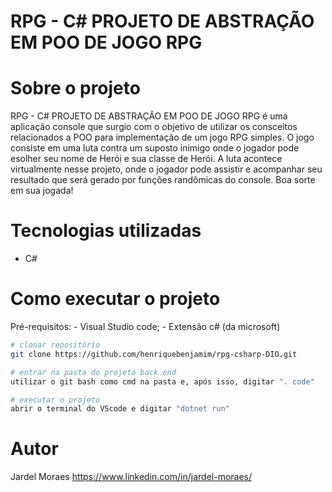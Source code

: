 # RPG - C# PROJETO DE ABSTRAÇÃO EM POO DE JOGO RPG


# Sobre o projeto

RPG - C# PROJETO DE ABSTRAÇÃO EM POO DE JOGO RPG é uma aplicação console que surgio com o objetivo de utilizar os consceitos relacionados a POO para implementação de um jogo RPG simples. O jogo consiste em uma luta contra um suposto inimigo onde o jogador pode esolher seu nome de Herói e sua classe de Herói. A luta acontece virtualmente nesse projeto, onde o jogador pode assistir e acompanhar seu resultado que será gerado por funções randômicas do console. Boa sorte em sua jogada! 

# Tecnologias utilizadas
- C#

# Como executar o projeto

Pré-requisitos: - Visual Studio code; - Extensão c# (da microsoft)

```bash
# clonar repositório
git clone https://github.com/henriquebenjamim/rpg-csharp-DIO.git

# entrar na pasta do projeto back end
utilizar o git bash como cmd na pasta e, após isso, digitar ". code" 

# executar o projeto
abrir o terminal do VScode e digitar "dotnet run"
```

# Autor

Jardel Moraes 
https://www.linkedin.com/in/jardel-moraes/
